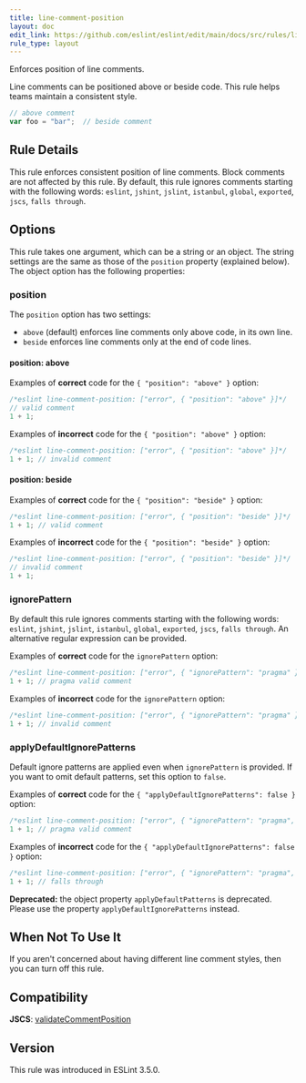 ```yaml
---
title: line-comment-position
layout: doc
edit_link: https://github.com/eslint/eslint/edit/main/docs/src/rules/line-comment-position.md
rule_type: layout
---
```


Enforces position of line comments.

Line comments can be positioned above or beside code. This rule helps teams maintain a consistent style.

```js
// above comment
var foo = "bar";  // beside comment
```

## Rule Details

This rule enforces consistent position of line comments. Block comments are not affected by this rule. By default, this rule ignores comments starting with the following words: `eslint`, `jshint`, `jslint`, `istanbul`, `global`, `exported`, `jscs`, `falls through`.

## Options

This rule takes one argument, which can be a string or an object. The string settings are the same as those of the `position` property (explained below). The object option has the following properties:

### position

The `position` option has two settings:

* `above` (default) enforces line comments only above code, in its own line.
* `beside` enforces line comments only at the end of code lines.

#### position: above

Examples of **correct** code for the `{ "position": "above" }` option:

```js
/*eslint line-comment-position: ["error", { "position": "above" }]*/
// valid comment
1 + 1;
```

Examples of **incorrect** code for the `{ "position": "above" }` option:

```js
/*eslint line-comment-position: ["error", { "position": "above" }]*/
1 + 1; // invalid comment
```

#### position: beside

Examples of **correct** code for the `{ "position": "beside" }` option:

```js
/*eslint line-comment-position: ["error", { "position": "beside" }]*/
1 + 1; // valid comment
```

Examples of **incorrect** code for the `{ "position": "beside" }` option:

```js
/*eslint line-comment-position: ["error", { "position": "beside" }]*/
// invalid comment
1 + 1;
```

### ignorePattern

By default this rule ignores comments starting with the following words: `eslint`, `jshint`, `jslint`, `istanbul`, `global`, `exported`, `jscs`, `falls through`. An alternative regular expression can be provided.

Examples of **correct** code for the `ignorePattern` option:

```js
/*eslint line-comment-position: ["error", { "ignorePattern": "pragma" }]*/
1 + 1; // pragma valid comment
```

Examples of **incorrect** code for the `ignorePattern` option:

```js
/*eslint line-comment-position: ["error", { "ignorePattern": "pragma" }]*/
1 + 1; // invalid comment
```

### applyDefaultIgnorePatterns

Default ignore patterns are applied even when `ignorePattern` is provided. If you want to omit default patterns, set this option to `false`.

Examples of **correct** code for the `{ "applyDefaultIgnorePatterns": false }` option:

```js
/*eslint line-comment-position: ["error", { "ignorePattern": "pragma", "applyDefaultIgnorePatterns": false }]*/
1 + 1; // pragma valid comment
```

Examples of **incorrect** code for the `{ "applyDefaultIgnorePatterns": false }` option:

```js
/*eslint line-comment-position: ["error", { "ignorePattern": "pragma", "applyDefaultIgnorePatterns": false }]*/
1 + 1; // falls through
```

**Deprecated:** the object property `applyDefaultPatterns` is deprecated. Please use the property `applyDefaultIgnorePatterns` instead.

## When Not To Use It

If you aren't concerned about having different line comment styles, then you can turn off this rule.

## Compatibility

**JSCS**: [validateCommentPosition](https://jscs-dev.github.io/rule/validateCommentPosition)

## Version

This rule was introduced in ESLint 3.5.0.
